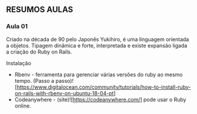 ## RESUMOS AULAS

### Aula 01
Criado na década de 90 pelo Japonês Yukihiro, é uma linguagem orientada a objetos. Tipagem dinâmica e forte, interpretada e existe expansão ligada a criação do Ruby on Rails.

Instalação
 - Rbenv - ferramenta para gerenciar várias versões do ruby ao mesmo tempo. (Passo a passo)![https://www.digitalocean.com/community/tutorials/how-to-install-ruby-on-rails-with-rbenv-on-ubuntu-18-04-pt]
 - Codeanywhere - (site)![https://codeanywhere.com/] pode usar o Ruby online.